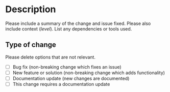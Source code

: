 # Description

Please include a summary of the change and issue fixed. Please also include context (*level*). List any dependencies or tools used.
    
## Type of change

Please delete options that are not relevant.

- [ ] Bug fix (non-breaking change which fixes an issue)
- [ ] New feature or solution (non-breaking change which adds functionality)
- [ ] Documentation update (new changes are documented)
- [ ] This change requires a documentation update
